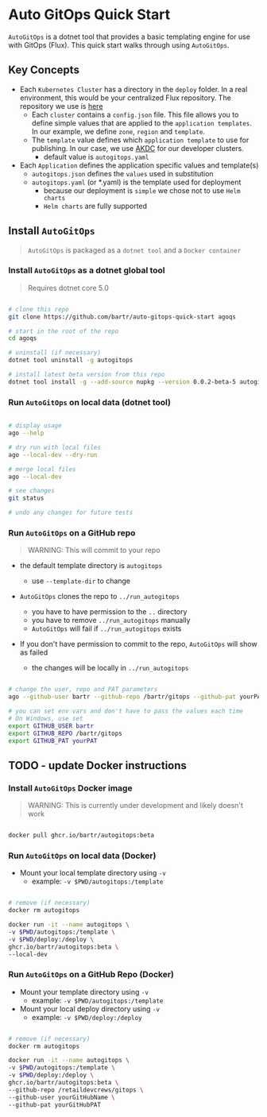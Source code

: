 # Auto GitOps Quick Start

`AutoGitOps` is a dotnet tool that provides a basic templating engine for use with GitOps (Flux). This quick start walks through using `AutoGitOps`.

## Key Concepts

- Each `Kubernetes Cluster` has a directory in the `deploy` folder. In a real environment, this would be your centralized Flux repository. The repository we use is [here](https://github.com/retaildevcrews/gitops)
  - Each `cluster` contains a `config.json` file. This file allows you to define simple values that are applied to the `application templates`. In our example, we define `zone`, `region` and `template`.
  - The `template` value defines which `application template` to use for publishing. In our case, we use [AKDC](https://github.com/microsoft/kubernetes-developer-cluster-kubeadm) for our developer clusters.
    - default value is `autogitops.yaml`
- Each `Application` defines the application specific values and template(s)
  - `autogitops.json` defines the `values` used in substitution
  - `autogitops.yaml` (or *.yaml) is the template used for deployment
    - because our deployment is `simple` we chose not to use `Helm charts`
    - `Helm charts` are fully supported

## Install `AutoGitOps`

> `AutoGitOps` is packaged as a `dotnet tool` and a `Docker container`

### Install `AutoGitOps` as a dotnet global tool

> Requires dotnet core 5.0

```bash

# clone this repo
git clone https://github.com/bartr/auto-gitops-quick-start agoqs

# start in the root of the repo
cd agoqs

# uninstall (if necessary)
dotnet tool uninstall -g autogitops

# install latest beta version from this repo
dotnet tool install -g --add-source nupkg --version 0.0.2-beta-5 autogitops

```

### Run `AutoGitOps` on local data (dotnet tool)

```bash

# display usage
ago --help

# dry run with local files
ago --local-dev --dry-run

# merge local files
ago --local-dev

# see changes
git status

# undo any changes for future tests

```

### Run `AutoGitOps` on a GitHub repo

> WARNING: This will commit to your repo

- the default template directory is `autogitops`
  - use `--template-dir` to change

- `AutoGitOps` clones the repo to `../run_autogitops`
  - you have to have permission to the `..` directory
  - you have to remove `../run_autogitops` manually
  - `AutoGitOps` will fail if `../run_autogitops` exists
- If you don't have permission to commit to the repo, `AutoGitOps` will show as failed
  - the changes will be locally in `../run_autogitops`

```bash

# change the user, repo and PAT parameters
ago --github-user bartr --github-repo /bartr/gitops --github-pat yourPAT

# you can set env vars and don't have to pass the values each time
# On Windows, use set
export GITHUB_USER bartr
export GITHUB_REPO /bartr/gitops
export GITHUB_PAT yourPAT

```

## TODO - update Docker instructions

### Install `AutoGitOps` Docker image

> WARNING: This is currently under development and likely doesn't work

```bash

docker pull ghcr.io/bartr/autogitops:beta

```

### Run `AutoGitOps` on local data (Docker)

- Mount your local template directory using `-v`
  - example: `-v $PWD/autogitops:/template`

```bash

# remove (if necessary)
docker rm autogitops

docker run -it --name autogitops \
-v $PWD/autogitops:/template \
-v $PWD/deploy:/deploy \
ghcr.io/bartr/autogitops:beta \
--local-dev

```

### Run `AutoGitOps` on a GitHub Repo (Docker)

- Mount your template directory using `-v`
  - example: `-v $PWD/autogitops:/template`
- Mount your local deploy directory using `-v`
  - example: `-v $PWD/deploy:/deploy`

```bash

# remove (if necessary)
docker rm autogitops

docker run -it --name autogitops \
-v $PWD/autogitops:/template \
-v $PWD/deploy:/deploy \
ghcr.io/bartr/autogitops:beta \
--github-repo /retaildevcrews/gitops \
--github-user yourGitHubName \
--github-pat yourGitHubPAT

```

